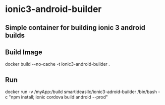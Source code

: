 # ionic3-android-builder
## Simple container for building ionic 3 android builds
## Build Image
docker build --no-cache -t ionic3-android-builder .

## Run
docker run -v /myApp:/build smartideasllc/ionic3-adroid-builder /bin/bash -c "npm install; ionic cordova build android --prod"
